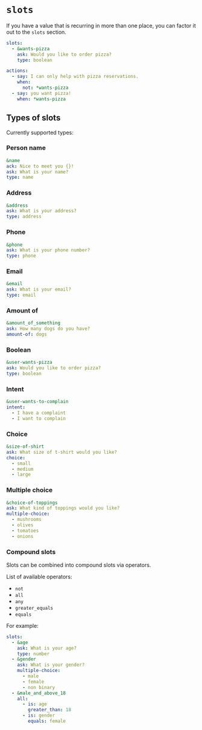 # `slots`

If you have a value that is recurring in more than one place, you can factor it out to the `slots` section.

```yaml
slots:
  - &wants-pizza
    ask: Would you like to order pizza?
    type: boolean

actions:
  - say: I can only help with pizza reservations.
    when:
      not: *wants-pizza
  - say: you want pizza!
    when: *wants-pizza
```

## Types of slots

Currently supported types:

### Person name

```yaml
&name
ack: Nice to meet you {}!
ask: What is your name?
type: name
```

### Address

```yaml
&address
ask: What is your address?
type: address
```

### Phone

```yaml
&phone
ask: What is your phone number?
type: phone
```

### Email

```yaml
&email
ask: What is your email?
type: email
```

### Amount of

```yaml
&amount_of_something
ask: How many dogs do you have?
amount-of: dogs
```

### Boolean

```yaml
&user-wants-pizza
ask: Would you like to order pizza?
type: boolean
```

### Intent

```yaml
&user-wants-to-complain
intent:
  - I have a complaint
  - I want to complain
```

### Choice

```yaml
&size-of-shirt
ask: What size of t-shirt would you like?
choice:
  - small
  - medium
  - large
```

### Multiple choice

```yaml
&choice-of-toppings
ask: What kind of toppings would you like?
multiple-choice:
  - mushrooms
  - olives
  - tomatoes
  - onions
```

### Compound slots

Slots can be combined into compound slots via operators.

List of available operators:

- `not`
- `all`
- `any`
- `greater_equals`
- `equals`

For example:

```yaml
slots:
  - &age
    ask: What is your age?
    type: number
  - &gender
    ask: What is your gender?
    multiple-choice:
      - male
      - female
      - non binary
  - &male_and_above_18
    all:
      - is: age
        greater_than: 18
      - is: gender
        equals: female
```
